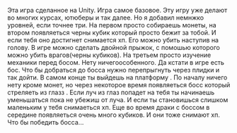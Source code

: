 Эта игра сделанное на Unity. Игра самое базовое. Эту игру уже делают во многих курсах, ютюберы и так далее. Но я добавил немнжко уровней, если точнее три. На первом просто собираешь монеты,
на втором появляеться черны кубик который просто бежит за тобой. И если тебя оно достигнет снимается хп. Его можно убить наступив на голову. В игре можно сделать двойной прыжок, с помошью которого можно убить 
врагов(черны кубиков). На третьем просто изучение механики перед босом. Нету ничегоособенного. Да кстати в игре есть бос. Что бы добраться до босса нужно перепрыгнуть через плидки и так 
дойти. В самом конце ты выйдешь на платформу . По началу ничего нету кроме монет, но через некоторое время появляеться босс который стреляеть из глазз . Если луч из глаз попадет на тебя ты начинаешь уменьшаться
пока не убежиш от луча. И если ты становишься слишком маленьким у тебя снимаеться хп. Еще во время драки с боссом в середине появляеться очень много кубиков. И они тоже снимают хп. Что бы победить босса...
